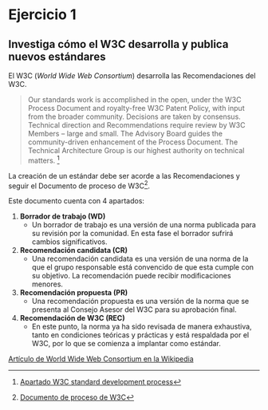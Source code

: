 # Ejercicio 1
## Investiga cómo el W3C desarrolla y publica nuevos estándares
El W3C (*World Wide Web Consortium*) desarrolla las Recomendaciones del W3C. 

> Our standards work is accomplished in the open, under the W3C Process Document and royalty-free W3C Patent Policy, with input from the broader community. Decisions are taken by consensus. Technical direction and Recommendations require review by W3C Members – large and small. The Advisory Board guides the community-driven enhancement of the Process Document. The Technical Architecture Group is our highest authority on technical matters. [^1]

La creación de un estándar debe ser acorde a las Recomendaciones y seguir el Documento de proceso de W3C[^2].

Este documento cuenta con 4 apartados:
1. **Borrador de trabajo (WD)**
    - Un borrador de trabajo es una versión de una norma publicada para su revisión por la comunidad. En esta fase el borrador sufrirá cambios significativos.
2. **Recomendación candidata (CR)**
    - Una recomendación candidata es una versión de una norma de la que el grupo responsable está convencido de que esta cumple con su objetivo. La recomendación puede recibir modificaciones menores.
3. **Recomendación propuesta (PR)**
    - Una recomendación propuesta es una versión de la norma que se presenta al Consejo Asesor del W3C para su aprobación final.
4. **Recomendación de W3C (REC)**
    - En este punto, la norma ya ha sido revisada de manera exhaustiva, tanto en condiciones teóricas y prácticas y está respaldada por el W3C, por lo que se comienza a implantar como estándar.

[^1]: [Apartado W3C standard development process](https://www.w3.org/about/)
[^2]: [Documento de proceso de W3C](https://www.w3.org/policies/process/)

[Artículo de World Wide Web Consortium en la Wikipedia](https://es.wikipedia.org/wiki/World_Wide_Web_Consortium)